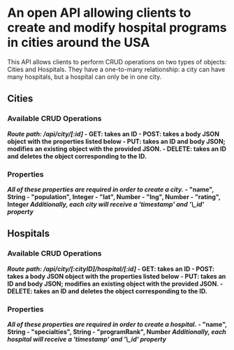 <title>MEDTRACKER v0.1</title>
<h1>An open API allowing clients to create and modify hospital programs in cities around the USA</h1>

This API allows clients to perform CRUD operations on two types of objects: Cities and Hospitals. They have a one-to-many relationship: a city can have many hospitals, but a hospital can only be in one city.

<h2>Cities </h2>
<h3>Available CRUD Operations</h3>
<strong><em>Route path: /api/city/[:id]</em><strong>
- GET: takes an ID
- POST: takes a body JSON object with the properties listed below
- PUT: takes an ID and body JSON; modifies an existing object with the provided JSON.
- DELETE: takes an ID and deletes the object corresponding to the ID.

<h3>Properties</h3>
<em>All of these properties are required in order to create a city.</em>
- "name", String
- "population", Integer
- "lat", Number
- "lng", Number
- "rating", Integer
<em>Additionally, each city will receive a 'timestamp' and '\_id' property</em>

<h2>Hospitals </h2>
<h3>Available CRUD Operations</h3>
<strong><em>Route path: /api/city/[:cityID]/hospital/[:id] </em><strong>
- GET: takes an ID
- POST: takes a body JSON object with the properties listed below
- PUT: takes an ID and body JSON; modifies an existing object with the provided JSON.
- DELETE: takes an ID and deletes the object corresponding to the ID.

<h3>Properties</h3>
<em>All of these properties are required in order to create a hospital.</em>
- "name", String
- "specialties", String
- "programRank", Number
<em>Additionally, each hospital will receive a 'timestamp' and '\_id' property</em>
